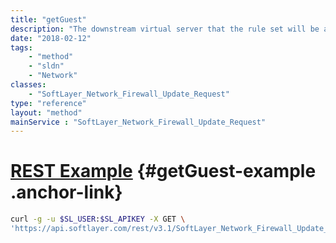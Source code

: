 ```yaml
---
title: "getGuest"
description: "The downstream virtual server that the rule set will be applied to."
date: "2018-02-12"
tags:
    - "method"
    - "sldn"
    - "Network"
classes:
    - "SoftLayer_Network_Firewall_Update_Request"
type: "reference"
layout: "method"
mainService : "SoftLayer_Network_Firewall_Update_Request"
---
```


# [REST Example](#getGuest-example) <a href="/article/rest/"><i class="fas fa-question"></i></a> {#getGuest-example .anchor-link} 
```bash
curl -g -u $SL_USER:$SL_APIKEY -X GET \
'https://api.softlayer.com/rest/v3.1/SoftLayer_Network_Firewall_Update_Request/{SoftLayer_Network_Firewall_Update_RequestID}/getGuest'
```
